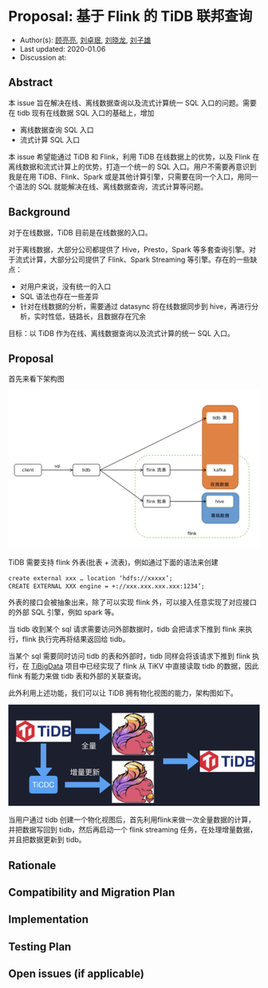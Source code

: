 # Proposal: 基于 Flink 的 TiDB 联邦查询

- Author(s):    [顾亮亮](https://github.com/marsishandsome/), [刘卓珉](https://github.com/lzmhhh123), [刘晓龙](https://github.com/Coderlxl), [刘子雄](https://github.com/liuzix/)
- Last updated:  2020-01.06
- Discussion at: <!-- https://github.com/pingcap/tidb/issues/XXX -->

## Abstract

本 issue 旨在解决在线、离线数据查询以及流式计算统一 SQL 入口的问题。需要在 tidb 现有在线数据 SQL 入口的基础上，增加
- 离线数据查询 SQL 入口
- 流式计算 SQL 入口

本 issue 希望能通过 TiDB 和 Flink，利用 TiDB 在线数据上的优势，以及 Flink 在离线数据和流式计算上的优势，打造一个统一的 SQL 入口。用户不需要再意识到我是在用 TiDB、Flink、Spark 或是其他计算引擎，只需要在同一个入口，用同一个语法的 SQL 就能解决在线、离线数据查询，流式计算等问题。

## Background

对于在线数据，TiDB 目前是在线数据的入口。

对于离线数据，大部分公司都提供了 Hive，Presto，Spark 等多套查询引擎。对于流式计算，大部分公司提供了 Flink、Spark Streaming 等引擎。存在的一些缺点：
- 对用户来说，没有统一的入口
- SQL 语法也存在一些差异
- 针对在线数据的分析，需要通过 datasync 将在线数据同步到 hive，再进行分析，实时性低，链路长，且数据存在冗余

目标：以 TiDB 作为在线、离线数据查询以及流式计算的统一 SQL 入口。

## Proposal

首先来看下架构图

![](images/arc1.png)

TiDB 需要支持 flink 外表(批表 + 流表)，例如通过下面的语法来创建

```
create external xxx … location ‘hdfs://xxxxx’;
CREATE EXTERNAL XXX engine = +://xxx.xxx.xxx.xxx:1234’;
```

外表的接口会被抽象出来，除了可以实现 flink 外，可以接入任意实现了对应接口的外部 SQL 引擎，例如 spark 等。

当 tidb 收到某个 sql 请求需要访问外部数据时，tidb 会把请求下推到 flink 来执行，flink 执行完再将结果返回给 tidb。

当某个 sql 需要同时访问 tidb 的表和外部时，tidb 同样会将该请求下推到 flink 执行，在 [TiBigData](https://github.com/tidb-incubator/TiBigData) 项目中已经实现了 flink 从 TiKV 中直接读取 tidb 的数据，因此 flink 有能力来做 tidb 表和外部的关联查询。

此外利用上述功能，我们可以让 TiDB 拥有物化视图的能力，架构图如下。

![](images/arc2.png)

当用户通过 tidb 创建一个物化视图后，首先利用flink来做一次全量数据的计算，并把数据写回到 tidb，然后再启动一个 flink streaming 任务，在处理增量数据，并且把数据更新到 tidb。

## Rationale

<!--
A discussion of alternate approaches and the trade-offs, advantages, and disadvantages of the specified approach:
- How other systems solve the same issue?
- What other designs have been considered and what are their disadvantages?
- What is the advantage of this design compared with other designs?
- What is the disadvantage of this design?
- What is the impact of not doing this?
-->

## Compatibility and Migration Plan

<!--
A discussion of the change with regard to the compatibility issues:
- Does this proposal make TiDB not compatible with the old versions?
- Does this proposal make TiDB not compatible with TiDB tools?
    + [BR](https://github.com/pingcap/br)
    + [DM](https://github.com/pingcap/dm)
    + [Dumpling](https://github.com/pingcap/dumpling)
    + [TiCDC](https://github.com/pingcap/ticdc)
    + [TiDB Binlog](https://github.com/pingcap/tidb-binlog)
    + [TiDB Lightning](https://github.com/pingcap/tidb-lightning)
- If the existing behavior will be changed, how will we phase out the older behavior?
- Does this proposal make TiDB more compatible with MySQL?
- What is the impact(if any) on the data migration:
    + from MySQL to TiDB
    + from TiDB to MySQL
    + from old TiDB cluster to new TiDB cluster
-->

## Implementation

<!--
A detailed description for each step in the implementation:
- Does any former steps block this step?
- Who will do it?
- When to do it?
- How long it takes to accomplish it?
-->

## Testing Plan

<!--
A brief description on how the implementation will be tested. Both integration test and unit test should consider the following things:
- How to ensure that the implementation works as expected?
- How will we know nothing broke?
-->

## Open issues (if applicable)

<!--
A discussion of issues relating to this proposal for which the author does not know the solution. This section may be omitted if there are none.
-->
